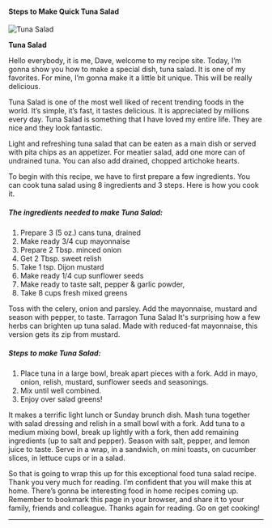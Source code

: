             

#### Steps to Make Quick Tuna Salad

![Tuna Salad](https://img-global.cpcdn.com/recipes/4a984ddc86a43e0b/751x532cq70/tuna-salad-recipe-main-photo.jpg)

**Tuna Salad**

Hello everybody, it is me, Dave, welcome to my recipe site. Today, I’m gonna show you how to make a special dish, tuna salad. It is one of my favorites. For mine, I’m gonna make it a little bit unique. This will be really delicious.

Tuna Salad is one of the most well liked of recent trending foods in the world. It’s simple, it’s fast, it tastes delicious. It is appreciated by millions every day. Tuna Salad is something that I have loved my entire life. They are nice and they look fantastic.

Light and refreshing tuna salad that can be eaten as a main dish or served with pita chips as an appetizer. For meatier salad, add one more can of undrained tuna. You can also add drained, chopped artichoke hearts.

To begin with this recipe, we have to first prepare a few ingredients. You can cook tuna salad using 8 ingredients and 3 steps. Here is how you cook it.

##### The ingredients needed to make Tuna Salad:

1.  Prepare 3 (5 oz.) cans tuna, drained
2.  Make ready 3/4 cup mayonnaise
3.  Prepare 2 Tbsp. minced onion
4.  Get 2 Tbsp. sweet relish
5.  Take 1 tsp. Dijon mustard
6.  Make ready 1/4 cup sunflower seeds
7.  Make ready to taste salt, pepper & garlic powder,
8.  Take 8 cups fresh mixed greens

Toss with the celery, onion and parsley. Add the mayonnaise, mustard and season with pepper, to taste. Tarragon Tuna Salad It's surprising how a few herbs can brighten up tuna salad. Made with reduced-fat mayonnaise, this version gets its zip from mustard.

##### Steps to make Tuna Salad:

1.  Place tuna in a large bowl, break apart pieces with a fork. Add in mayo, onion, relish, mustard, sunflower seeds and seasonings.
2.  Mix until well combined.
3.  Enjoy over salad greens!

It makes a terrific light lunch or Sunday brunch dish. Mash tuna together with salad dressing and relish in a small bowl with a fork. Add tuna to a medium mixing bowl, break up lightly with a fork, then add remaining ingredients (up to salt and pepper). Season with salt, pepper, and lemon juice to taste. Serve in a wrap, in a sandwich, on mini toasts, on cucumber slices, in lettuce cups or in a salad.

So that is going to wrap this up for this exceptional food tuna salad recipe. Thank you very much for reading. I’m confident that you will make this at home. There’s gonna be interesting food in home recipes coming up. Remember to bookmark this page in your browser, and share it to your family, friends and colleague. Thanks again for reading. Go on get cooking!

* * *